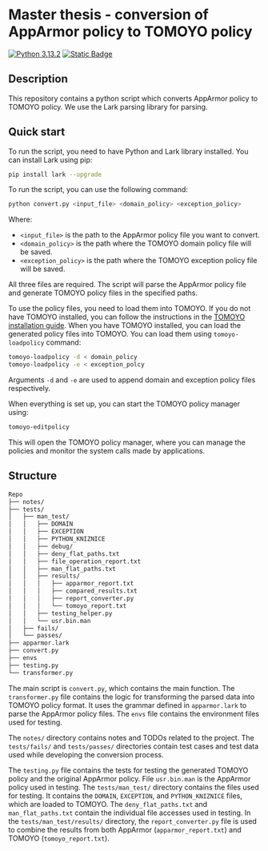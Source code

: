 # Master thesis - conversion of AppArmor policy to TOMOYO policy

[![Python 3.13.2](https://img.shields.io/badge/python-3.13.2-purple.svg)](https://www.python.org/downloads/release/python-3132/)
[![Static Badge](https://img.shields.io/badge/Lark-1.2.2-purple)](https://github.com/lark-parser/lark/releases/tag/1.2.2)

## Description

This repository contains a python script which converts AppArmor policy to TOMOYO policy. We use the Lark parsing library for parsing.

## Quick start

To run the script, you need to have Python and Lark library installed. You can install Lark using pip:

```bash
pip install lark --upgrade
```

To run the script, you can use the following command:

```bash
python convert.py <input_file> <domain_policy> <exception_policy>
```

Where:

- `<input_file>` is the path to the AppArmor policy file you want to convert.
- `<domain_policy>` is the path where the TOMOYO domain policy file will be saved.
- `<exception_policy>` is the path where the TOMOYO exception policy file will be saved.

All three files are required. The script will parse the AppArmor policy file and generate TOMOYO policy files in the specified paths.

To use the policy files, you need to load them into TOMOYO.
If you do not have TOMOYO installed, you can follow the instructions in the [TOMOYO installation guide](notes/tomoyo_install.md). When you have TOMOYO installed, you can load the generated policy files into TOMOYO.
You can load them using `tomoyo-loadpolicy` command:

```bash
tomoyo-loadpolicy -d < domain_policy
tomoyo-loadpolicy -e < exception_polcy
```

Arguments `-d` and `-e` are used to append domain and exception policy files respectively.

When everything is set up, you can start the TOMOYO policy manager using:

```bash
tomoyo-editpolicy
```

This will open the TOMOYO policy manager, where you can manage the policies and monitor the system calls made by applications.

## Structure

```bash
Repo
├── notes/
├── tests/
│   ├── man_test/
│   │   ├── DOMAIN
│   │   ├── EXCEPTION
│   │   ├── PYTHON_KNIZNICE
│   │   ├── debug/
│   │   ├── deny_flat_paths.txt
│   │   ├── file_operation_report.txt
│   │   ├── man_flat_paths.txt
│   │   ├── results/
│   │   │   ├── apparmor_report.txt
│   │   │   ├── compared_results.txt
│   │   │   ├── report_converter.py
│   │   │   └── tomoyo_report.txt
│   │   ├── testing_helper.py
│   │   └── usr.bin.man
│   ├── fails/
│   └── passes/
├── apparmor.lark
├── convert.py
├── envs
├── testing.py
└── transformer.py
```

The main script is `convert.py`, which contains the main function. The `transformer.py` file contains the logic for transforming the parsed data into TOMOYO policy format. It uses the grammar defined in `apparmor.lark` to parse the AppArmor policy files.
The `envs` file contains the environment files used for testing.

The `notes/` directory contains notes and TODOs related to the project.
The `tests/fails/` and `tests/passes/` directories contain test cases and test data used while developing the conversion process.

The `testing.py` file contains the tests for testing the generated TOMOYO policy and the original AppArmor policy.
File `usr.bin.man` is the AppArmor policy used in testing.
The `tests/man_test/` directory contains the files used for testing. It contains the `DOMAIN`, `EXCEPTION`, and `PYTHON_KNIZNICE` files, which are loaded to TOMOYO. The `deny_flat_paths.txt` and `man_flat_paths.txt` contain the individual file accesses used in testing.
In the `tests/man_test/results/` directory, the `report_converter.py` file is used to combine the results from both AppArmor (`apparmor_report.txt`) and TOMOYO (`tomoyo_report.txt`).
